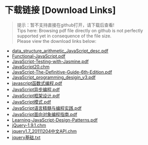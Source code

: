 # 下载链接 [Download Links]

> 提示：暂不支持直接在github打开，请下载后查看!<br>
> Tips here: Browsing pdf file directly on github is not perfectly supported yet in consequence of the file size. <br>
> Please view the download links below:

- [data_structure_arithmetic_JavaScript_desc.pdf](https://raw.githubusercontent.com/johnnynode/ebooks-javascript/master/data_structure_arithmetic_JavaScript_desc.pdf)
- [Functional-JavaScript.pdf](https://raw.githubusercontent.com/johnnynode/ebooks-javascript/master/Functional-JavaScript.pdf)
- [JavaScript-Testing-with-Jasmine.pdf](https://raw.githubusercontent.com/johnnynode/ebooks-javascript/master/JavaScript-Testing-with-Jasmine.pdf)
- [JavaScript20.chm](https://raw.githubusercontent.com/johnnynode/ebooks-javascript/master/JavaScript20.chm)
- [JavaScript-The-Definitive-Guide-6th-Edition.pdf](https://raw.githubusercontent.com/johnnynode/ebooks-javascript/master/JavaScript-The-Definitive-Guide-6th-Edition.pdf)
- [JavaScript_programming_desigin_v3.pdf](https://raw.githubusercontent.com/johnnynode/ebooks-javascript/master/JavaScript_programming_desigin_v3.pdf)
- [javascript函数式编程.pdf](https://raw.githubusercontent.com/johnnynode/ebooks-javascript/master/javascript函数式编程.pdf)
- [JavaScript异步编程.pdf](https://raw.githubusercontent.com/johnnynode/ebooks-javascript/master/JavaScript异步编程.pdf)
- [JavaScript框架设计.pdf](https://raw.githubusercontent.com/johnnynode/ebooks-javascript/master/JavaScript框架设计.pdf)
- [JavaScript模式.pdf](https://raw.githubusercontent.com/johnnynode/ebooks-javascript/master/JavaScript模式.pdf)
- [JavaScript语言精髓与编程实践.pdf](https://raw.githubusercontent.com/johnnynode/ebooks-javascript/master/JavaScript语言精髓与编程实践.pdf)
- [JavaScript面向对象编程指南.pdf](https://raw.githubusercontent.com/johnnynode/ebooks-javascript/master/JavaScript面向对象编程指南.pdf)
- [Learning-JavaScript-Design-Patterns.pdf](https://raw.githubusercontent.com/johnnynode/ebooks-javascript/master/Learning-JavaScript-Design-Patterns.pdf)
- [jQuery-1.9.1.chm](https://raw.githubusercontent.com/johnnynode/ebooks-javascript/master/jQuery-1.9.1.chm)
- [jquery1.7_20111204中文API.chm](https://raw.githubusercontent.com/johnnynode/ebooks-javascript/master/jquery1.7_20111204中文API.chm)
- [jquery基础.txt](https://raw.githubusercontent.com/johnnynode/ebooks-javascript/master/jquery基础.txt)